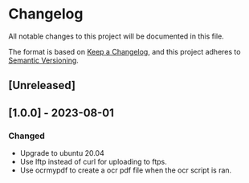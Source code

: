 # Changelog

All notable changes to this project will be documented in this file.

The format is based on [Keep a Changelog](https://keepachangelog.com/en/1.0.0/),
and this project adheres to [Semantic Versioning](https://semver.org/spec/v2.0.0.html).

## [Unreleased]

## [1.0.0] - 2023-08-01

### Changed
- Upgrade to ubuntu 20.04
- Use lftp instead of curl for uploading to ftps.
- Use ocrmypdf to create a ocr pdf file when the ocr script is ran.
